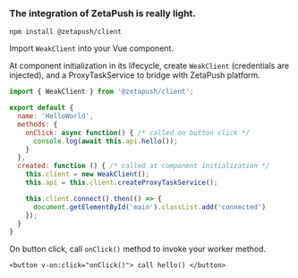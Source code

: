 ### The integration of ZetaPush is really light.

```console
npm install @zetapush/client
```

Import `WeakClient` into your Vue component.

At component initialization in its lifecycle, create `WeakClient` (credentials are injected), and a ProxyTaskService to bridge with ZetaPush platform.

```js
import { WeakClient } from '@zetapush/client';

export default {
  name: 'HelloWorld',
  methods: {
    onClick: async function() { /* called on button click */
      console.log(await this.api.hello());
    }
  },
  created: function () { /* called at component initialization */
    this.client = new WeakClient();
    this.api = this.client.createProxyTaskService();

    this.client.connect().then(() => {
      document.getElementById('main').classList.add('connected')
    });
  }
}
```

On button click, call `onClick()` method to invoke your worker method.

`<button v-on:click="onClick()"> call hello() </button>`